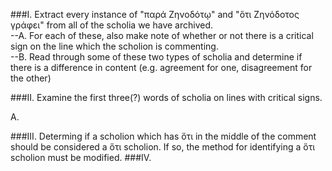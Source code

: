 ###I. Extract every instance of "παρά Ζηνοδότῳ" and "ὅτι Ζηνόδοτος γράφει" from all of the scholia we have archived.   
  --A. For each of these, also make note of whether or not there is a critical sign on the line which the scholion is commenting.  
  --B. Read through some of these two types of scholia and determine if there is a difference in content (e.g. agreement for one, disagreement for the other)
  
###II. Examine the first three(?) words of scholia on lines with critical signs.

  A. 
  
###III. Determing if a scholion which has ὅτι in the middle of the comment should be considered a ὅτι scholion. If so, the method for identifying a ὅτι scholion must be modified.
###IV.
